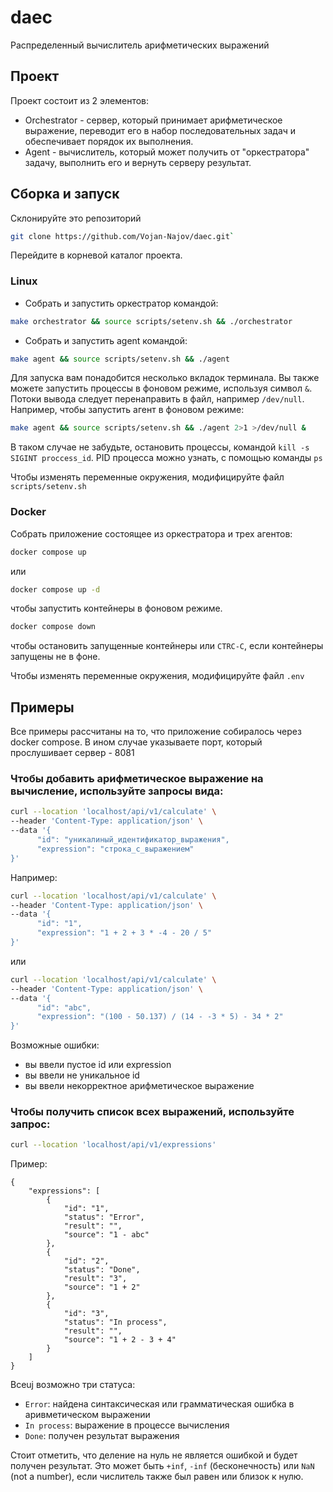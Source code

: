 # daec
Распределенный вычислитель арифметических выражений

## Проект

Проект состоит из 2 элементов:

- Orchestrator - сервер, который принимает арифметическое выражение, переводит его в
  набор последовательных задач и обеспечивает порядок их выполнения. 
- Agent - вычислитель, который может получить от "оркестратора" задачу, выполнить его и
  вернуть серверу результат.

## Сборка и запуск

Склонируйте это репозиторий
```sh
git clone https://github.com/Vojan-Najov/daec.git`
```
Перейдите в корневой каталог проекта.

### Linux
  - Собрать и запустить оркестратор командой:
  ```sh
  make orchestrator && source scripts/setenv.sh && ./orchestrator
  ```
  - Собрать и запустить agent командой:
  ```sh
  make agent && source scripts/setenv.sh && ./agent
  ```

Для запуска вам понадобится несколько вкладок терминала.
Вы также можете запустить процессы в фоновом режиме, используя символ `&`.
Потоки вывода следует перенаправить в файл, например `/dev/null`.
Например, чтобы запустить агент в фоновом режиме:
  ```sh
  make agent && source scripts/setenv.sh && ./agent 2>1 >/dev/null &
  ```
В таком случае не забудьте, остановить процессы, командой `kill -s SIGINT proccess_id`.
PID процесса можно узнать, с помощью команды `ps`

Чтобы изменять переменные окружения, модифицируйте файл `scripts/setenv.sh`

### Docker

Собрать приложение состоящее из оркестратора и трех агентов:
```sh
docker compose up
```
или 
```sh
docker compose up -d
```
чтобы запустить контейнеры в фоновом режиме.
```sh
docker compose down
```
чтобы остановить запущенные контейнеры или `CTRC-C`, если контейнеры запущены не в фоне.

Чтобы изменять переменные окружения, модифицируйте файл `.env`

## Примеры

Все примеры рассчитаны на то, что приложение собиралось через docker compose.
В ином случае указываете порт, который прослушивает сервер - 8081

### Чтобы добавить арифметическое выражение на вычисление, используйте запросы вида:

```sh
curl --location 'localhost/api/v1/calculate' \
--header 'Content-Type: application/json' \
--data '{
      "id": "уникалиный_идентификатор_выражения",
      "expression": "строка_с_выражением"
}'
```

Например:

```sh
curl --location 'localhost/api/v1/calculate' \
--header 'Content-Type: application/json' \
--data '{
      "id": "1",
      "expression": "1 + 2 + 3 * -4 - 20 / 5"
}'
```

или

```sh
curl --location 'localhost/api/v1/calculate' \
--header 'Content-Type: application/json' \
--data '{
      "id": "abc",
      "expression": "(100 - 50.137) / (14 - -3 * 5) - 34 * 2"
}'
```

Возможные ошибки:
- вы ввели пустое id или expression
- вы ввели не уникальное id
- вы ввели некорректное арифметическое выражение

### Чтобы получить список всех выражений, используйте запрос:

```sh
curl --location 'localhost/api/v1/expressions'
```

Пример:
```
{
    "expressions": [
        {
            "id": "1",
            "status": "Error",
            "result": "",
            "source": "1 - abc"
        },
        {
            "id": "2",
            "status": "Done",
            "result": "3",
            "source": "1 + 2"
        },
        {
            "id": "3",
            "status": "In process",
            "result": "",
            "source": "1 + 2 - 3 + 4"
        }
    ]
}
```

Всеuj возможно три статуса:
- `Error`:      найдена синтаксическая или грамматическая ошибка в аривметическом выражении
- `In process`: выражение в процессе вычисления
- `Done`:       получен результат выражения

Стоит отметить, что деление на нуль не является ошибкой и будет получен результат.
Это может быть `+inf`, `-inf` (бесконечность) или `NaN` (not a number), если числитель
также был равен или близок к нулю.
